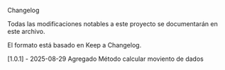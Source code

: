 Changelog

Todas las modificaciones notables a este proyecto se documentarán en este archivo.

El formato está basado en Keep a Changelog.

[1.0.1] - 2025-08-29
Agregado
Método calcular moviento de dados